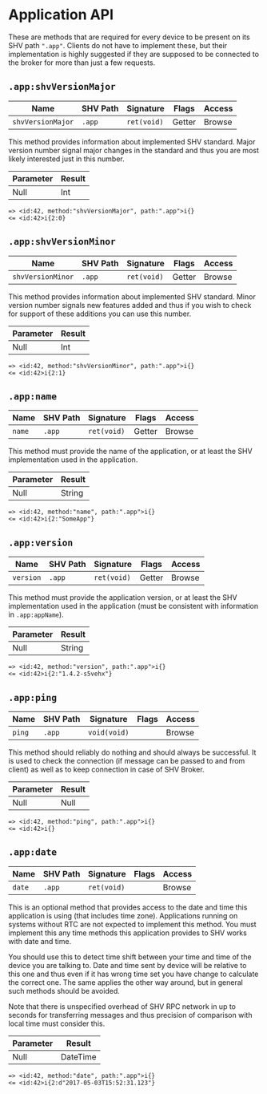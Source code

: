 # Application API

These are methods that are required for every device to be present on its SHV
path `".app"`. Clients do not have to implement these, but their implementation
is highly suggested if they are supposed to be connected to the broker for more
than just a few requests.

## `.app:shvVersionMajor`

| Name              | SHV Path | Signature   | Flags  | Access |
|-------------------|----------|-------------|--------|--------|
| `shvVersionMajor` | `.app`   | `ret(void)` | Getter | Browse |

This method provides information about implemented SHV standard. Major version
number signal major changes in the standard and thus you are most likely
interested just in this number.

| Parameter | Result |
|-----------|--------|
| Null      | Int    |

```
=> <id:42, method:"shvVersionMajor", path:".app">i{}
<= <id:42>i{2:0}
```

## `.app:shvVersionMinor`

| Name              | SHV Path | Signature   | Flags  | Access |
|-------------------|----------|-------------|--------|--------|
| `shvVersionMinor` | `.app`   | `ret(void)` | Getter | Browse |

This method provides information about implemented SHV standard. Minor version
number signals new features added and thus if you wish to check for support of
these additions you can use this number.

| Parameter | Result |
|-----------|--------|
| Null      | Int    |

```
=> <id:42, method:"shvVersionMinor", path:".app">i{}
<= <id:42>i{2:1}
```

## `.app:name`

| Name   | SHV Path | Signature   | Flags  | Access |
|--------|----------|-------------|--------|--------|
| `name` | `.app`   | `ret(void)` | Getter | Browse |

This method must provide the name of the application, or at least the SHV
implementation used in the application.

| Parameter | Result |
|-----------|--------|
| Null      | String |

```
=> <id:42, method:"name", path:".app">i{}
<= <id:42>i{2:"SomeApp"}
```

## `.app:version`

| Name      | SHV Path | Signature   | Flags  | Access |
|-----------|----------|-------------|--------|--------|
| `version` | `.app`   | `ret(void)` | Getter | Browse |

This method must provide the application version, or at least the SHV
implementation used in the application (must be consistent with information in
`.app:appName`).

| Parameter | Result |
|-----------|--------|
| Null      | String |

```
=> <id:42, method:"version", path:".app">i{}
<= <id:42>i{2:"1.4.2-s5vehx"}
```

## `.app:ping`

| Name   | SHV Path | Signature    | Flags | Access |
|--------|----------|--------------|-------|--------|
| `ping` | `.app`   | `void(void)` |       | Browse |

This method should reliably do nothing and should always be successful. It is
used to check the connection (if message can be passed to and from client) as
well as to keep connection in case of SHV Broker.

| Parameter | Result |
|-----------|--------|
| Null      | Null   |

```
=> <id:42, method:"ping", path:".app">i{}
<= <id:42>i{}
```

## `.app:date`

| Name   | SHV Path | Signature   | Flags | Access |
|--------|----------|-------------|-------|--------|
| `date` | `.app`   | `ret(void)` |       | Browse |

This is an optional method that provides access to the date and time this
application is using (that includes time zone). Applications running on systems
without RTC are not expected to implement this method. You must implement this
any time methods this application provides to SHV works with date and time.

You should use this to detect time shift between your time and time of the
device you are talking to. Date and time sent by device will be relative to this
one and thus even if it has wrong time set you have change to calculate the
correct one. The same applies the other way around, but in general such methods
should be avoided.

Note that there is unspecified overhead of SHV RPC network in up to seconds for
transferring messages and thus precision of comparison with local time must
consider this.

| Parameter | Result   |
|-----------|----------|
| Null      | DateTime |

```
=> <id:42, method:"date", path:".app">i{}
<= <id:42>i{2:d"2017-05-03T15:52:31.123"}
```
